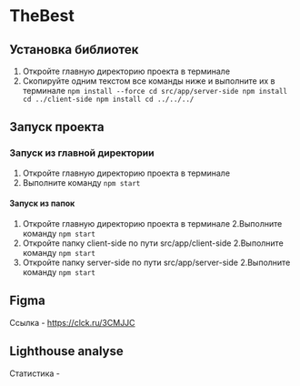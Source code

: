 # TheBest

## Установка библиотек
1. Откройте главную директорию проекта в терминале
2. Скопируйте одним текстом все команды ниже и выполните их в терминале
`npm install --force
cd src/app/server-side
npm install
cd ../client-side
npm install
cd ../../../
`
## Запуск проекта
### Запуск из главной директории
1. Откройте главную директорию проекта в терминале
2. Выполните команду `npm start`
#### Запуск из папок
1. Откройте главную директорию проекта в терминале
2.Выполните команду `npm start`
1. Откройте папку client-side по пути src/app/client-side
2.Выполните команду `npm start`
1. Откройте папку server-side по пути src/app/server-side
2.Выполните команду `npm start`
## Figma
Ссылка - https://clck.ru/3CMJJC
## Lighthouse analyse
Статистика - 
